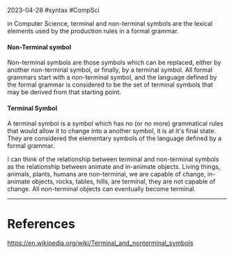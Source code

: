 2023-04-28
#syntax #CompSci 

in Computer Science, terminal and non-terminal symbols are the lexical elements used by the production rules in a formal grammar.

#### Non-Terminal symbol

Non-terminal symbols are those symbols which can be replaced, either by another non-terminal symbol, or finally, by a terminal symbol. All formal grammars start with a non-terminal symbol, and the language defined by the formal grammar is considered to be the set of terminal symbols that may be derived from that starting point.

#### Terminal Symbol

A terminal symbol is a symbol which has no (or no more) grammatical rules that would allow it to change into a another symbol, it is at it's final state. They are considered the elementary symbols of the language defined by a formal grammar.


I can think of the relationship between terminal and non-terminal symbols as the relationship between animate and in-animate objects. Living things, animals, plants, humans are non-terminal, we are capable of change, in-animate objects, rocks, tables, hills, are terminal, they are not capable of change. All non-terminal objects can eventually become terminal.

---
# References

https://en.wikipedia.org/wiki/Terminal_and_nonterminal_symbols
